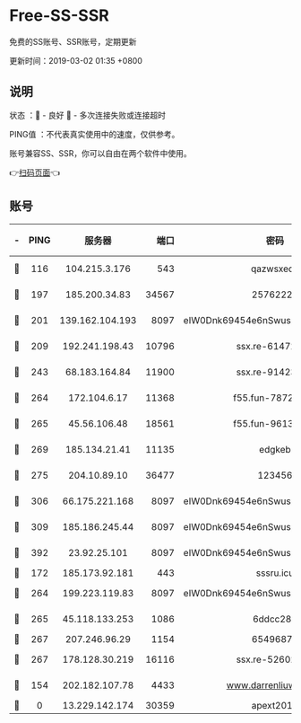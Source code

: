 # Free-SS-SSR

免费的SS账号、SSR账号，定期更新

更新时间：2019-03-02 01:35 +0800

## 说明

状态     ：🙂 - 良好 🙁 - 多次连接失败或连接超时

PING值   ：不代表真实使用中的速度，仅供参考。

账号兼容SS、SSR，你可以自由在两个软件中使用。

👉[扫码页面](https://liesauer.github.io/free-ss-ssr.github.io/)👈

## 账号

|-|PING|服务器|端口|密码|加密方式|区域|
|:----:|:----:|:-----:|-----:|:----:|:----:|:----:|
|🙂|116|104.215.3.176|543|qazwsxedc|aes-256-gcm|JP|
|🙂|197|185.200.34.83|34567|25762225|aes-256-cfb|US|
|🙂|201|139.162.104.193|8097|eIW0Dnk69454e6nSwuspv9DmS201tQ0D|aes-256-cfb|JP|
|🙂|209|192.241.198.43|10796|ssx.re-61472012|aes-256-cfb|US|
|🙂|243|68.183.164.84|11900|ssx.re-91423865|aes-256-cfb|US|
|🙂|264|172.104.6.17|11368|f55.fun-78724518|aes-256-cfb|US|
|🙂|265|45.56.106.48|18561|f55.fun-96139570|aes-256-cfb|US|
|🙂|269|185.134.21.41|11135|edgkeb|aes-256-cfb|GB|
|🙂|275|204.10.89.10|36477|123456|aes-256-cfb|US|
|🙂|306|66.175.221.168|8097|eIW0Dnk69454e6nSwuspv9DmS201tQ0D|aes-256-cfb|US|
|🙂|309|185.186.245.44|8097|eIW0Dnk69454e6nSwuspv9DmS201tQ0D|aes-256-cfb|NL|
|🙂|392|23.92.25.101|8097|eIW0Dnk69454e6nSwuspv9DmS201tQ0D|aes-256-cfb|US|
|🙂|172|185.173.92.181|443|sssru.icu|rc4-md5|RU|
|🙂|264|199.223.119.83|8097|eIW0Dnk69454e6nSwuspv9DmS201tQ0D|aes-256-cfb|US|
|🙂|265|45.118.133.253|1086|6ddcc286|aes-256-cfb|SG|
|🙂|267|207.246.96.29|1154|65496879|chacha20|US|
|🙂|267|178.128.30.219|16116|ssx.re-52602728|aes-256-cfb|SG|
|🙁|154|202.182.107.78|4433|www.darrenliuwei.com|aes-256-cfb|JP|
|🙁|0|13.229.142.174|30359|apext2019|chacha20|SG|

